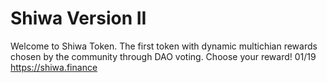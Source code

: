 # Shiwa Version II
Welcome to Shiwa Token. The first token with dynamic multichian rewards chosen by the community through DAO voting. Choose your reward!
01/19
https://shiwa.finance

